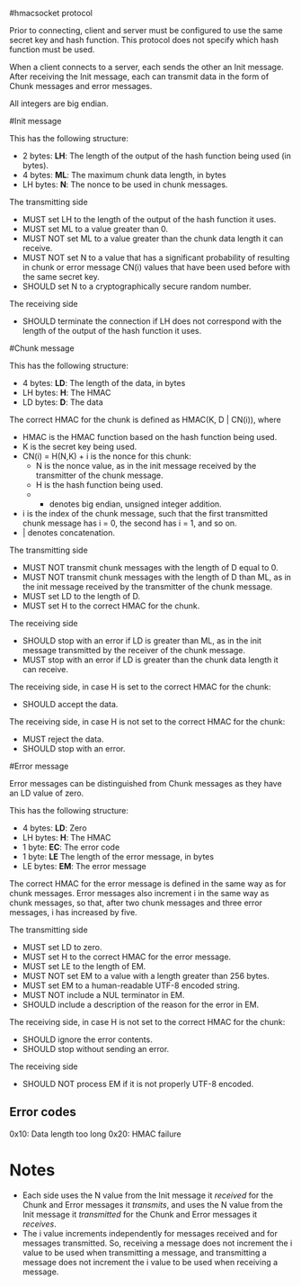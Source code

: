 #hmacsocket protocol

Prior to connecting, client and server must be configured to use the same
secret key and hash function.
This protocol does not specify which hash function must be used.

When a client connects to a server, each sends the other an Init message.
After receiving the Init message, each can transmit data in the form of
Chunk messages and error messages.

All integers are big endian.


#Init message

This has the following structure:

* 2 bytes: **LH**: The length of the output of the hash function being used (in bytes).
* 4 bytes: **ML**: The maximum chunk data length, in bytes
* LH bytes: **N**: The nonce to be used in chunk messages.

The transmitting side
* MUST set LH to the length of the output of the hash function it uses.
* MUST set ML to a value greater than 0.
* MUST NOT set ML to a value greater than the chunk data length it can receive.
* MUST NOT set N to a value that has a significant probability of resulting in
  chunk or error message CN(i) values that have been used before with the same
  secret key.
* SHOULD set N to a cryptographically secure random number.

The receiving side
* SHOULD terminate the connection if LH does not correspond with the length of
  the output of the hash function it uses.


#Chunk message

This has the following structure:

* 4 bytes: **LD**: The length of the data, in bytes
* LH bytes: **H**: The HMAC
* LD bytes: **D**: The data

The correct HMAC for the chunk is defined as HMAC(K, D | CN(i)), where

* HMAC is the HMAC function based on the hash function being used.
* K is the secret key being used.
* CN(i) = H(N,K) + i is the nonce for this chunk:
  - N is the nonce value, as in the init message received by the transmitter of
    the chunk message.
  - H is the hash function being used.
  - + denotes big endian, unsigned integer addition.
* i is the index of the chunk message, such that the first transmitted chunk
  message has i = 0, the second has i = 1, and so on.
* | denotes concatenation.

The transmitting side
* MUST NOT transmit chunk messages with the length of D equal to 0.
* MUST NOT transmit chunk messages with the length of D than ML, as in the
  init message received by the transmitter of the chunk message.
* MUST set LD to the length of D.
* MUST set H to the correct HMAC for the chunk.

The receiving side
* SHOULD stop with an error if LD is greater than ML, as in the init message
  transmitted by the receiver of the chunk message.
* MUST stop with an error if LD is greater than the chunk data length it can
  receive.

The receiving side, in case H is set to the correct HMAC for the chunk:
* SHOULD accept the data.

The receiving side, in case H is not set to the correct HMAC for the chunk:
* MUST reject the data.
* SHOULD stop with an error.


#Error message

Error messages can be distinguished from Chunk messages as they have an LD value
of zero.

This has the following structure:

* 4 bytes: **LD**: Zero
* LH bytes: **H**: The HMAC
* 1 byte: **EC**: The error code
* 1 byte: **LE** The length of the error message, in bytes
* LE bytes: **EM**: The error message

The correct HMAC for the error message is defined in the same way as for chunk
messages.
Error messages also increment i in the same way as chunk messages, so that,
after two chunk messages and three error messages, i has increased by five.

The transmitting side
* MUST set LD to zero.
* MUST set H to the correct HMAC for the error message.
* MUST set LE to the length of EM.
* MUST NOT set EM to a value with a length greater than 256 bytes.
* MUST set EM to a human-readable UTF-8 encoded string.
* MUST NOT include a NUL terminator in EM.
* SHOULD include a description of the reason for the error in EM.

The receiving side, in case H is not set to the correct HMAC for the chunk:
* SHOULD ignore the error contents.
* SHOULD stop without sending an error.

The receiving side
* SHOULD NOT process EM if it is not properly UTF-8 encoded.

## Error codes

0x10: Data length too long
0x20: HMAC failure

# Notes

* Each side uses the N value from the Init message it *received* for the Chunk
  and Error messages it *transmits*, and uses the N value from the Init message
  it *transmitted* for the Chunk and Error messages it *receives*.
* The i value increments independently for messages received and for messages
  transmitted.
  So, receiving a message does not increment the i value to be used when
  transmitting a message, and transmitting a message does not increment the i
  value to be used when receiving a message.

